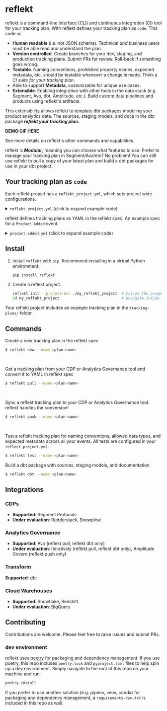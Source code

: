 <!--
SPDX-FileCopyrightText: 2022 Gregory Clunies <greg@reflekt-ci.com>

SPDX-License-Identifier: Apache-2.0
-->

# reflekt
reflekt is a command-line interface (CLI) and continuous integration (CI) tool for your tracking plan. With reflekt defines your tracking plan as `code`. This code is:
- **Human readable** (i.e. not JSON schema). Technical *and* business users must be able read and understand the plan.
- **Version controlled**. Create branches for your dev, staging, and production tracking plans. Submit PRs for review. Roll-back if something goes wrong.
- **Testable**. Naming conventions, prohibited property names, expected metadata, etc. should be testable whenever a change is made. Think a *CI suite for your tracking plan*.
- Able to support **Metadata**, customizable for unique use cases.
- **Extensible**. Enabling integration with other tools in the data stack (e.g. Segment, Avo, dbt, Amplitude, etc.). Build custom data pipelines and products using reflekt's artifacts.

This extensibility allows reflekt to template dbt packages modeling your product analytics data. The sources, staging models, and docs in the dbt package ***reflekt your tracking plan.***

**DEMO GIF HERE**

See more details on reflekt's other commands and capabilities.

reflekt is ***Modular***, meaning you can choose what features to use. Prefer to manage your tracking plan in Segment/Avo/etc? No problem! You can still use reflekt to pull a copy of your latest plan and build a dbt packages for use in your dbt project.

## Your tracking plan as `code`
Each reflekt project has a `reflekt_project.yml`, which sets project wide configurations.
<br>

<details><summary><code>reflekt_project.yml</code> (click to expand example code)</summary><p>

```yaml
# reflekt_project.yml

name: default_project

config_profile: default_profile  # Profile defined in reflekt_config.yml
# config_path: /absolute/path/to/reflekt_config.yml  # OPTIONAL - Absolute path to reflekt_config.yml

tracking-plans:
naming: # REQUIRED - For `events:` and `properties:` below
    #   - Provide one of `casing` or `pattern` (regex).
    #   - Set whether numbers are allowed in event/property names
    events:
    case: title  # One of title|snake|camel
    allow_numbers: true
    # pattern: '\b([a-z]*)([A-Z][a-z]+)+\b'
    reserved: []  # Reserved event names not allowed (casing matters)

    properties:
    case: snake  # One of title|snake|camel
    allow_numbers: true
    # pattern: '[A-Z][a-z]+'s
    reserved: [] # Reserved property names not allowed (casing matters)

data_types:  # REQUIRED - Specify allowed data types
    allowed:   # Available data types are listed below
    - string
    - integer
    - boolean
    - number
    - object
    - array
    - any

# OPTIONAL - Define a schema to ensure certain metadata is always defined for your events. This can be anything you want!
# Running `reflekt test --name <plan-name>` will check the metadata schema is upheld for all events
# To begin enforcing event metadata, uncomment the `metadata` block below and modify as needed
metadata:
    schema:
    product_owner:
        type: string
        required: true
    code_owner:
        required: true
        type: string
    priority:
    required: true
    type: integer
    allowed:
        - 1
        - 2
        - 3

dbt:
schema_map: # REQUIRED
    # For each tracking plan in your reflekt project, you must specify the schema in the data warehouse where raw event data is stored.
    my-plan: my_schema
sources:
    prefix: reflekt_src_  # REQUIRED - prefix for dbt package source files
models:
    prefix: reflekt_stg_  # REQUIRED - prefix for dbt package staging models & docs
    incremental_logic: |  # REQUIRED - Specify the incremental logic to use when templating dbt models. This should include the {%- if is_incremental() %} ... {%- endif %} block
    {%- if is_incremental() %}
    where received_at >= ( select max(received_at_tstamp) from {{ this }} )
    {%- endif %}
    # See this article for details on dbt incremental logic: https://discourse.getdbt.com/t/on-the-limits-of-incrementality/303
```
</p></details>

reflekt defines tracking plans as YAML in the reflekt spec. An example spec for a `Product Added` event.

<details><summary><code>product-added.yml</code> (click to expand example code)</summary><p>

```yaml
# product-added.yml
- version: 1
  name: Product Added
  description: Fired when a user adds a product to their cart.
  metadata:  # Set event metadata. Configure metadata tests in reflekt_project.yml
    product_owner: pm-name
    code_owner: eng-squad-1
    priority: 1
  properties:
    - name: cart_id
      description: Cart ID to which the product was added to.
      type: string
      required: true    # Specify property is required
    - name: product_id
      description: Database ID of the product being viewed.
      type: integer
      required: true
    - name: name
      description: Name of the product.
      type: string     # Specify property type
      required: true
    - name: variant
      description: Variant of the product (e.g. small, medium, large).
      type: string
      enum:            # Enumerated list of allowed values
        - small
        - medium
        - large
      required: false  # Property is not required
    - name: price
      description: Price ($) of the product added to the cart.
      type: number
      required: true
    - name: quantity
      description: Quantity of the product added to the cart.
      type: integer
      required: true
```
</p></details>


## Install
1. Install `reflekt` with `pip`. Recommend installing in a virtual Python environment.
   ```bash
   pip install reflekt
   ```

2. Create a reflekt project.
   ```bash
   reflekt init --project-dir ./my_reflekt_project  # Follow the prompts
   cd my_reflekt_project                            # Navigate inside project
   ```

Your reflekt project includes an example tracking plan in the `tracking-plans/` folder.

## Commands
Create a new tracking plan in the reflekt spec
```zsh
$ reflekt new --name <plan-name>
```
<br>

Get a tracking plan from your CDP or Analytics Governance tool and convert it to YAML in reflekt spec
```zsh
$ reflekt pull --name <plan-name>
```
<br>

Sync a reflekt tracking plan to your CDP or Analytics Governance tool. reflekt handles the conversion!
```zsh
$ reflekt push --name <plan-name>
```
<br>

Test a reflekt tracking plan for naming conventions, allowed data types, and expected metadata across all your events. All tests are configured in your `reflect_project.yml`.
```zsh
$ reflekt test --name <plan-name>
```

Build a dbt package with sources, staging models, and documentation.
```zsh
$ reflekt dbt --name <plan-name>
```

## Integrations
### CDPs
- **Supported**: Segment Protocols
- **Under evaluation**: Rudderstack, Snowplow

### Analytics Governance
- **Supported**: Avo (reflekt pull, reflekt dbt only)
- **Under evaluation**: Iteratively (reflekt pull, reflekt dbt only), Amplitude Govern (reflekt push only)

### Transform
**Supported**: dbt

### Cloud Warehouses
- **Supported**: Snowflake, Redshift
- **Under evaluation**: BigQuery

## Contributing
Contributions are welcome. Please feel free to raise issues and submit PRs.

### dev environment
reflekt uses [poetry](https://python-poetry.org/) for packaging and dependency management. If you use poetry, this repo includes `poetry.lock` and `pyproject.toml` files to help spin up a dev environment. Simply navigate to the root of this repo on your machine and run.
```bash
poetry install
```

If you prefer to use another solution (e.g. pipenv, venv, conda) for packaging and dependency management, a `requirements-dev.txt` is included in this repo as well.
